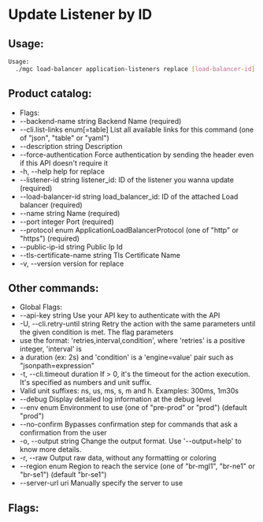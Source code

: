 # Update Listener by ID

## Usage:
```bash
Usage:
  ./mgc load-balancer application-listeners replace [load-balancer-id] [listener-id] [flags]
```

## Product catalog:
- Flags:
- --backend-name string           Backend Name (required)
- --cli.list-links enum[=table]   List all available links for this command (one of "json", "table" or "yaml")
- --description string            Description
- --force-authentication          Force authentication by sending the header even if this API doesn't require it
- -h, --help                          help for replace
- --listener-id string            listener_id: ID of the listener you wanna update (required)
- --load-balancer-id string       load_balancer_id: ID of the attached Load balancer (required)
- --name string                   Name (required)
- --port integer                  Port (required)
- --protocol enum                 ApplicationLoadBalancerProtocol (one of "http" or "https") (required)
- --public-ip-id string           Public Ip Id
- --tls-certificate-name string   Tls Certificate Name
- -v, --version                       version for replace

## Other commands:
- Global Flags:
- --api-key string           Use your API key to authenticate with the API
- -U, --cli.retry-until string   Retry the action with the same parameters until the given condition is met. The flag parameters
- use the format: 'retries,interval,condition', where 'retries' is a positive integer, 'interval' is
- a duration (ex: 2s) and 'condition' is a 'engine=value' pair such as "jsonpath=expression"
- -t, --cli.timeout duration     If > 0, it's the timeout for the action execution. It's specified as numbers and unit suffix.
- Valid unit suffixes: ns, us, ms, s, m and h. Examples: 300ms, 1m30s
- --debug                    Display detailed log information at the debug level
- --env enum                 Environment to use (one of "pre-prod" or "prod") (default "prod")
- --no-confirm               Bypasses confirmation step for commands that ask a confirmation from the user
- -o, --output string            Change the output format. Use '--output=help' to know more details.
- -r, --raw                      Output raw data, without any formatting or coloring
- --region enum              Region to reach the service (one of "br-mgl1", "br-ne1" or "br-se1") (default "br-se1")
- --server-url uri           Manually specify the server to use

## Flags:
```bash

```

